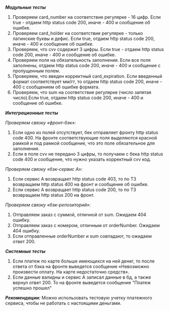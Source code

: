 ***Модульные тесты***
1. Проверяем card_number на соответствие регулярке - 16 цифр. Если true - отдаем http status code 200, иначе - 400 и сообщение об ошибке.
2. Проверяем card_holder на соответствие регулярке - только латинские буквы и дефис. Если true, отдаем http status code 200, иначе - 400 и сообщение об ошибке.
3. Проверяем, что cvv содержит 3 цифры. Если true - отдаем http status code 200, иначе - 400 и сообщение об ошибке.
4. Проверяем поля на обязательность заполнения. Если все поля заполнены, отдаем http status code 200, иначе - 400 и сообщение с пропущенным полем.
5. Проверяем, что введен корректный card_expiration. Если введенный формат соответствует мм/гг, то отдаем http status code 200, иначе - 400 с сообщением об ошибке формата.
6. Проверяем, что sum на соответствие регулярке (число запятая число).Если true, отдаем http status code 200, иначе - 400 и сообщение об ошибке.

***Интеграционные тесты***

_Проверяем связку «фронт-бэк»:_
1. Если одно из полей отсутствует, бек отправляет фронту http status code 400. На фронте соответствующие поля выделяются красной рамкой и под рамкой сообщение, что это поле обязательное для заполнения.
2. Если в поле cvv не передано 3 цифры, то получаем с бека http status code 400 и сообщение, что нужно указать корректный cvv код.

_Проверяем связку «бэк-сервис А»:_
1. Если сервис А возвращает http status code 403, то по ТЗ возвращаем http status 400 на фронт и сообщение об ошибке.
2. Если сервис А возвращает http status code 200, то по ТЗ возвращаем http status 200 на фронт.

_Проверяем связку «бэк-репозиторий»:_
1. Отправляем заказ с суммой, отличной от sum. Ожидаем 404 ошибку.
2. Отправляем заказ с номером, отличным от orderNumber. Ожидаем 404 ошибку.
3. Если отправленные orderNumber и sum совпадают, то ожидаем ответ 200.

***Системные тесты***
1. Если платеж по карте больше имеющихся на ней денег, то после ответа от бэка на фронте выведется сообщение «Невозможно произвести оплату. На карте недостаточно средств».
2. Если данные валидны и сервис А записал данные в бд, а также вернул ответ 200. То на фронте выведется сообщение "Платеж успешно прошел"

***Рекомендации:***
Можно использовать тестовую учетку платежного сервиса, чтобы не работать с настоящими деньгами.

